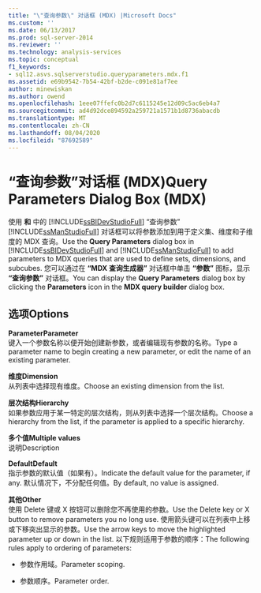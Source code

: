 ```yaml
---
title: "\"查询参数\" 对话框 (MDX) |Microsoft Docs"
ms.custom: ''
ms.date: 06/13/2017
ms.prod: sql-server-2014
ms.reviewer: ''
ms.technology: analysis-services
ms.topic: conceptual
f1_keywords:
- sql12.asvs.sqlserverstudio.queryparameters.mdx.f1
ms.assetid: e69b9542-7b54-42bf-b2de-c091e81af7ee
author: minewiskan
ms.author: owend
ms.openlocfilehash: 1eee07ffefc0b2d7c6115245e12d09c5ac6eb4a7
ms.sourcegitcommit: ad4d92dce894592a259721a1571b1d8736abacdb
ms.translationtype: MT
ms.contentlocale: zh-CN
ms.lasthandoff: 08/04/2020
ms.locfileid: "87692589"
---
```

# <a name="query-parameters-dialog-box-mdx"></a><span data-ttu-id="77826-102">“查询参数”对话框 (MDX)</span><span class="sxs-lookup"><span data-stu-id="77826-102">Query Parameters Dialog Box (MDX)</span></span>
  <span data-ttu-id="77826-103">使用 **和** 中的 [!INCLUDE[ssBIDevStudioFull](../includes/ssbidevstudiofull-md.md)] “查询参数” [!INCLUDE[ssManStudioFull](../includes/ssmanstudiofull-md.md)] 对话框可以将参数添加到用于定义集、维度和子维度的 MDX 查询。</span><span class="sxs-lookup"><span data-stu-id="77826-103">Use the **Query Parameters** dialog box in [!INCLUDE[ssBIDevStudioFull](../includes/ssbidevstudiofull-md.md)] and [!INCLUDE[ssManStudioFull](../includes/ssmanstudiofull-md.md)] to add parameters to MDX queries that are used to define sets, dimensions, and subcubes.</span></span> <span data-ttu-id="77826-104">您可以通过在 **“MDX 查询生成器”** 对话框中单击 **“参数”** 图标，显示 **“查询参数”** 对话框。</span><span class="sxs-lookup"><span data-stu-id="77826-104">You can display the **Query Parameters** dialog box by clicking the **Parameters** icon in the **MDX query builder** dialog box.</span></span>  
  
## <a name="options"></a><span data-ttu-id="77826-105">选项</span><span class="sxs-lookup"><span data-stu-id="77826-105">Options</span></span>  
 <span data-ttu-id="77826-106">**Parameter**</span><span class="sxs-lookup"><span data-stu-id="77826-106">**Parameter**</span></span>  
 <span data-ttu-id="77826-107">键入一个参数名称以便开始创建新参数，或者编辑现有参数的名称。</span><span class="sxs-lookup"><span data-stu-id="77826-107">Type a parameter name to begin creating a new parameter, or edit the name of an existing parameter.</span></span>  
  
 <span data-ttu-id="77826-108">**维度**</span><span class="sxs-lookup"><span data-stu-id="77826-108">**Dimension**</span></span>  
 <span data-ttu-id="77826-109">从列表中选择现有维度。</span><span class="sxs-lookup"><span data-stu-id="77826-109">Choose an existing dimension from the list.</span></span>  
  
 <span data-ttu-id="77826-110">**层次结构**</span><span class="sxs-lookup"><span data-stu-id="77826-110">**Hierarchy**</span></span>  
 <span data-ttu-id="77826-111">如果参数应用于某一特定的层次结构，则从列表中选择一个层次结构。</span><span class="sxs-lookup"><span data-stu-id="77826-111">Choose a hierarchy from the list, if the parameter is applied to a specific hierarchy.</span></span>  
  
 <span data-ttu-id="77826-112">**多个值**</span><span class="sxs-lookup"><span data-stu-id="77826-112">**Multiple values**</span></span>  
 <span data-ttu-id="77826-113">说明</span><span class="sxs-lookup"><span data-stu-id="77826-113">Description</span></span>  
  
 <span data-ttu-id="77826-114">**Default**</span><span class="sxs-lookup"><span data-stu-id="77826-114">**Default**</span></span>  
 <span data-ttu-id="77826-115">指示参数的默认值（如果有）。</span><span class="sxs-lookup"><span data-stu-id="77826-115">Indicate the default value for the parameter, if any.</span></span> <span data-ttu-id="77826-116">默认情况下，不分配任何值。</span><span class="sxs-lookup"><span data-stu-id="77826-116">By default, no value is assigned.</span></span>  
  
 <span data-ttu-id="77826-117">**其他**</span><span class="sxs-lookup"><span data-stu-id="77826-117">**Other**</span></span>  
 <span data-ttu-id="77826-118">使用 Delete 键或 X 按钮可以删除您不再使用的参数。</span><span class="sxs-lookup"><span data-stu-id="77826-118">Use the Delete key or X button to remove parameters you no long use.</span></span> <span data-ttu-id="77826-119">使用箭头键可以在列表中上移或下移突出显示的参数。</span><span class="sxs-lookup"><span data-stu-id="77826-119">Use the arrow keys to move the highlighted parameter up or down in the list.</span></span> <span data-ttu-id="77826-120">以下规则适用于参数的顺序：</span><span class="sxs-lookup"><span data-stu-id="77826-120">The following rules apply to ordering of parameters:</span></span>  
  
-   <span data-ttu-id="77826-121">参数作用域。</span><span class="sxs-lookup"><span data-stu-id="77826-121">Parameter scoping.</span></span>  
  
-   <span data-ttu-id="77826-122">参数顺序。</span><span class="sxs-lookup"><span data-stu-id="77826-122">Parameter order.</span></span>  
  
  
